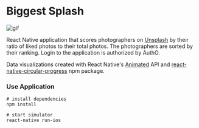 # Biggest Splash

![gif](http://g.recordit.co/yu5NjeW7ga.gif)

React Native application that scores photographers on [Unsplash](https://unsplash.com/) by their ratio of liked photos to their total photos. The photographers are sorted by their ranking. Login to the application is authorized by AuthO.

Data visualizations created with React Native's [Animated](https://facebook.github.io/react-native/docs/animations.html) API and [react-native-circular-progress](https://github.com/bgryszko/react-native-circular-progress) npm package.

### Use Application

```
# install dependencies
npm install

# start simulator
react-native run-ios
```
